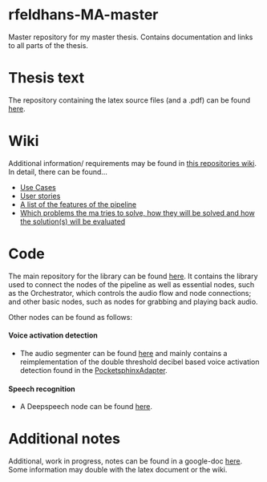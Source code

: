 # rfeldhans-MA-master
Master repository for my master thesis. Contains documentation and links to all parts of the thesis.

# Thesis text
The repository containing the latex source files (and a .pdf) can be found [here](https://github.com/Slothologist/MasterThesis).

# Wiki 
Additional information/ requirements may be found in [this repositories wiki](https://github.com/Slothologist/MA-master/wiki).
In detail, there can be found...
- [Use Cases](https://github.com/Slothologist/rfeldhans-MA-master/wiki/Use-Cases)
- [User stories](https://github.com/Slothologist/MA-master/wiki/User-stories) 
- [A list of the features of the pipeline](https://github.com/Slothologist/MA-master/wiki/Features---comparison)
- [Which problems the ma tries to solve, how they will be solved and how the solution(s) will be evaluated](https://github.com/Slothologist/rfeldhans-MA-master/wiki/Problems-to-solve-and-how-to-solve-them-and-evaluate-the-solution)

# Code
The main repository for the library can be found [here](https://github.com/Slothologist/esiaf_ros).
It contains the library used to connect the nodes of the pipeline as well as essential nodes, such as the Orchestrator, which controls the audio flow and node connections;
and other basic nodes, such as nodes for grabbing and playing back audio.

Other nodes can be found as follows:

#### Voice activation detection  

- The audio segmenter can be found [here](https://github.com/Slothologist/AudioSegmenter) and mainly contains a reimplementation of the double threshold decibel based voice activation detection found in the [PocketsphinxAdapter](https://projects.cit-ec.uni-bielefeld.de/projects/ps-adapter).


#### Speech recognition

- A Deepspeech node can be found [here](https://github.com/Slothologist/DeepSpeech4Ros).

# Additional notes

Additional, work in progress, notes can be found in a google-doc [here](https://docs.google.com/document/d/1G3bQSCIhKrKovwQ59vWOCoCpVycuWBH9_QjeYPbvero/edit?usp=sharing).
Some information may double with the latex document or the wiki.
